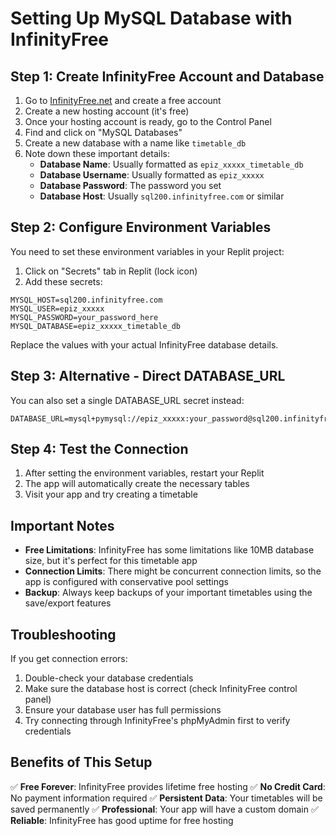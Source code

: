 # Setting Up MySQL Database with InfinityFree

## Step 1: Create InfinityFree Account and Database

1. Go to [InfinityFree.net](https://infinityfree.net/) and create a free account
2. Create a new hosting account (it's free)
3. Once your hosting account is ready, go to the Control Panel
4. Find and click on "MySQL Databases"
5. Create a new database with a name like `timetable_db`
6. Note down these important details:
   - **Database Name**: Usually formatted as `epiz_xxxxx_timetable_db`
   - **Database Username**: Usually formatted as `epiz_xxxxx`
   - **Database Password**: The password you set
   - **Database Host**: Usually `sql200.infinityfree.com` or similar

## Step 2: Configure Environment Variables

You need to set these environment variables in your Replit project:

1. Click on "Secrets" tab in Replit (lock icon)
2. Add these secrets:

```
MYSQL_HOST=sql200.infinityfree.com
MYSQL_USER=epiz_xxxxx
MYSQL_PASSWORD=your_password_here
MYSQL_DATABASE=epiz_xxxxx_timetable_db
```

Replace the values with your actual InfinityFree database details.

## Step 3: Alternative - Direct DATABASE_URL

You can also set a single DATABASE_URL secret instead:

```
DATABASE_URL=mysql+pymysql://epiz_xxxxx:your_password@sql200.infinityfree.com/epiz_xxxxx_timetable_db
```

## Step 4: Test the Connection

1. After setting the environment variables, restart your Replit
2. The app will automatically create the necessary tables
3. Visit your app and try creating a timetable

## Important Notes

- **Free Limitations**: InfinityFree has some limitations like 10MB database size, but it's perfect for this timetable app
- **Connection Limits**: There might be concurrent connection limits, so the app is configured with conservative pool settings
- **Backup**: Always keep backups of your important timetables using the save/export features

## Troubleshooting

If you get connection errors:
1. Double-check your database credentials
2. Make sure the database host is correct (check InfinityFree control panel)
3. Ensure your database user has full permissions
4. Try connecting through InfinityFree's phpMyAdmin first to verify credentials

## Benefits of This Setup

✅ **Free Forever**: InfinityFree provides lifetime free hosting
✅ **No Credit Card**: No payment information required
✅ **Persistent Data**: Your timetables will be saved permanently
✅ **Professional**: Your app will have a custom domain
✅ **Reliable**: InfinityFree has good uptime for free hosting